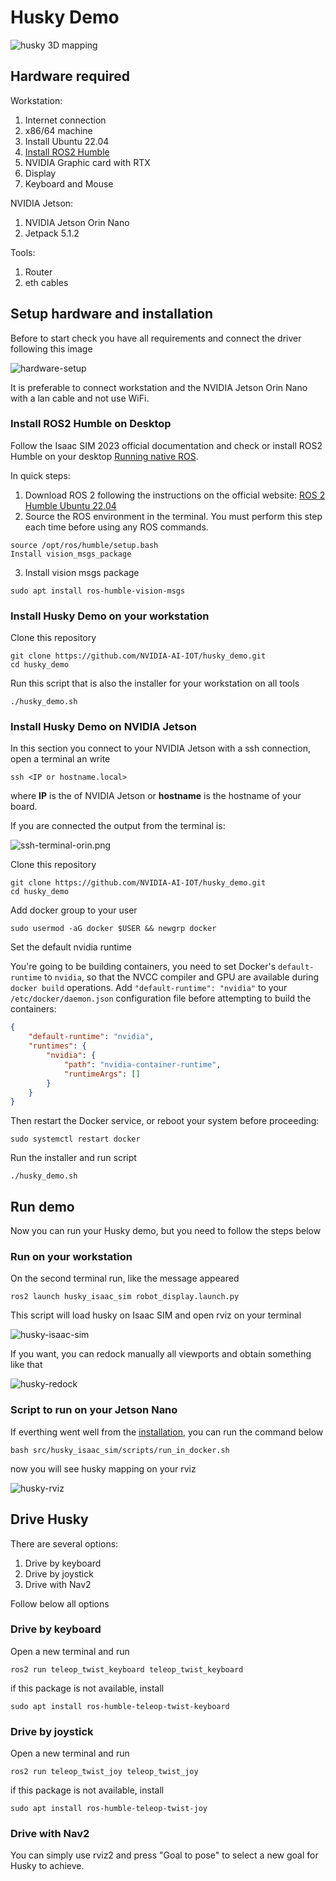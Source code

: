 # Husky Demo

![husky 3D mapping](.docs/husky-IsaacSIM-warehouse.png)

## Hardware required

Workstation:

1. Internet connection
2. x86/64 machine
3. Install Ubuntu 22.04
4. [Install ROS2 Humble](#install-ros2-humble)
5. NVIDIA Graphic card with RTX
6. Display
7. Keyboard and Mouse

NVIDIA Jetson:

1. NVIDIA Jetson Orin Nano
2. Jetpack 5.1.2

Tools:

1. Router
2. eth cables

## Setup hardware and installation

Before to start check you have all requirements and connect the driver following this image

![hardware-setup](.docs/hardware-setup.drawio.png)

It is preferable to connect workstation and the NVIDIA Jetson Orin Nano with a lan cable and not use WiFi.

### Install ROS2 Humble on Desktop

Follow the Isaac SIM 2023 official documentation and check or install ROS2 Humble on your desktop [Running native ROS](https://docs.omniverse.nvidia.com/isaacsim/latest/installation/install_ros.html?highlight=native%20ros#running-native-ros).

In quick steps:

1. Download ROS 2 following the instructions on the official website: [ROS 2 Humble Ubuntu 22.04](https://docs.ros.org/en/humble/Installation/Ubuntu-Install-Debians.html)
2. Source the ROS environment in the terminal. You must perform this step each time before using any ROS commands.

```console
source /opt/ros/humble/setup.bash
Install vision_msgs_package
```

3. Install vision msgs package

```console
sudo apt install ros-humble-vision-msgs
```

### Install Husky Demo on your workstation

Clone this repository

```console
git clone https://github.com/NVIDIA-AI-IOT/husky_demo.git
cd husky_demo
```

Run this script that is also the installer for your workstation on all tools

```console
./husky_demo.sh
```

### Install Husky Demo on NVIDIA Jetson

In this section you connect to your NVIDIA Jetson with a ssh connection, open a terminal an write

```console
ssh <IP or hostname.local>
```

where **IP** is the of NVIDIA Jetson or **hostname** is the hostname of your board.

If you are connected the output from the terminal is:

![ssh-terminal-orin.png](.docs/ssh-terminal-orin.png)

Clone this repository

```console
git clone https://github.com/NVIDIA-AI-IOT/husky_demo.git
cd husky_demo
```

Add docker group to your user

```console
sudo usermod -aG docker $USER && newgrp docker
```

Set the default nvidia runtime

You're going to be building containers, you need to set Docker's `default-runtime` to `nvidia`, so that the NVCC compiler and GPU are available during `docker build` operations.  Add `"default-runtime": "nvidia"` to your `/etc/docker/daemon.json` configuration file before attempting to build the containers:

``` json
{
    "default-runtime": "nvidia",
    "runtimes": {
        "nvidia": {
            "path": "nvidia-container-runtime",
            "runtimeArgs": []
        }
    }
}
```

Then restart the Docker service, or reboot your system before proceeding:

```console
sudo systemctl restart docker
```

Run the installer and run script

```console
./husky_demo.sh
```

## Run demo

Now you can run your Husky demo, but you need to follow the steps below

### Run on your workstation

On the second terminal run, like the message appeared

```console
ros2 launch husky_isaac_sim robot_display.launch.py
```

This script will load husky on Isaac SIM and open rviz on your terminal

![husky-isaac-sim](.docs/husky-running.png)

If you want, you can redock manually all viewports and obtain something like that

![husky-redock](.docs/husky-redock-isaac-sim.png)

### Script to run on your Jetson Nano

If everthing went well from the [installation](#install-husky-demo-on-nvidia-jetson), you can run the command below

```console
bash src/husky_isaac_sim/scripts/run_in_docker.sh
```

now you will see husky mapping on your rviz

![husky-rviz](.docs/husky-rviz.png)

## Drive Husky

There are several options:

1. Drive by keyboard
2. Drive by joystick
3. Drive with Nav2

Follow below all options

### Drive by keyboard

Open a new terminal and run

```console
ros2 run teleop_twist_keyboard teleop_twist_keyboard
```

if this package is not available, install

```console
sudo apt install ros-humble-teleop-twist-keyboard
```

### Drive by joystick

Open a new terminal and run

```console
ros2 run teleop_twist_joy teleop_twist_joy
```

if this package is not available, install

```console
sudo apt install ros-humble-teleop-twist-joy
```

### Drive with Nav2

You can simply use rviz2 and press "Goal to pose" to select a new goal for Husky to achieve.
